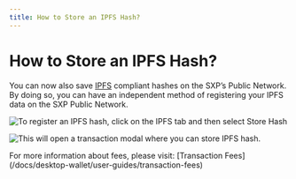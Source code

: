 ```yaml
---
title: How to Store an IPFS Hash?
---
```


# **How to Store an IPFS Hash?**

You can now also save [IPFS](https://ipfs.io/) compliant hashes on the SXP’s Public Network. By doing so, you can have an independent method of registering your IPFS data on the SXP Public Network.

![To register an IPFS hash, click on the IPFS tab and then select Store Hash](https://miro.medium.com/max/1104/1*EFyzKGRmi5ToKwJkzdO69Q.png)

![This will open a transaction modal where you can store IPFS hash.](https://miro.medium.com/max/552/1*3hCntKz44GxqNbHpzNij0g.png)

<x-alert type="info">
For more information about fees, please visit: [Transaction Fees](/docs/desktop-wallet/user-guides/transaction-fees)
</x-alert>
